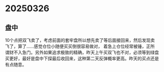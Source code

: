# 20250326

## 盘中

10个点把双飞卖了，考虑前面的套牢盘所以想先卖了等后面接回来，然后发现卖飞了，算了……感觉仓位小随便买买倒很容易做对， 着急上仓位经常被锤，正所谓财不入急门。另外如果追求极致的精确，昨天上午买双飞也不对，必须等到绿盘买更好，最好是盘中下探最后收回来，这种第二天反弹概率更高。昨天的买点还是有点随意。
